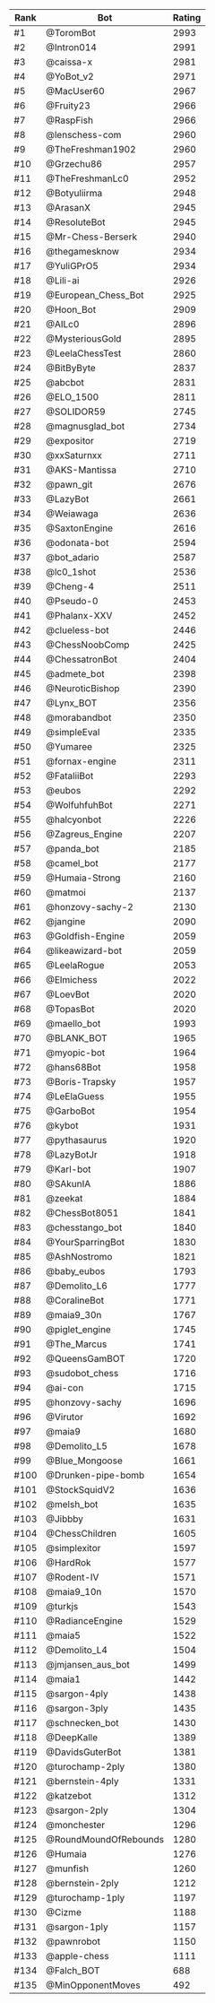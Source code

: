 Rank|Bot|Rating
---|---|---
#1|@ToromBot|2993
#2|@Intron014|2991
#3|@caissa-x|2981
#4|@YoBot_v2|2971
#5|@MacUser60|2967
#6|@Fruity23|2966
#7|@RaspFish|2966
#8|@lenschess-com|2960
#9|@TheFreshman1902|2960
#10|@Grzechu86|2957
#11|@TheFreshmanLc0|2952
#12|@Botyuliirma|2948
#13|@ArasanX|2945
#14|@ResoluteBot|2945
#15|@Mr-Chess-Berserk|2940
#16|@thegamesknow|2934
#17|@YuliGPrO5|2934
#18|@Lili-ai|2926
#19|@European_Chess_Bot|2925
#20|@Hoon_Bot|2909
#21|@AILc0|2896
#22|@MysteriousGold|2895
#23|@LeelaChessTest|2860
#24|@BitByByte|2837
#25|@abcbot|2831
#26|@ELO_1500|2811
#27|@SOLIDOR59|2745
#28|@magnusglad_bot|2734
#29|@expositor|2719
#30|@xxSaturnxx|2711
#31|@AKS-Mantissa|2710
#32|@pawn_git|2676
#33|@LazyBot|2661
#34|@Weiawaga|2636
#35|@SaxtonEngine|2616
#36|@odonata-bot|2594
#37|@bot_adario|2587
#38|@lc0_1shot|2536
#39|@Cheng-4|2511
#40|@Pseudo-0|2453
#41|@Phalanx-XXV|2452
#42|@clueless-bot|2446
#43|@ChessNoobComp|2425
#44|@ChessatronBot|2404
#45|@admete_bot|2398
#46|@NeuroticBishop|2390
#47|@Lynx_BOT|2356
#48|@morabandbot|2350
#49|@simpleEval|2335
#50|@Yumaree|2325
#51|@fornax-engine|2311
#52|@FataliiBot|2293
#53|@eubos|2292
#54|@WolfuhfuhBot|2271
#55|@halcyonbot|2226
#56|@Zagreus_Engine|2207
#57|@panda_bot|2185
#58|@camel_bot|2177
#59|@Humaia-Strong|2160
#60|@matmoi|2137
#61|@honzovy-sachy-2|2130
#62|@jangine|2090
#63|@Goldfish-Engine|2059
#64|@likeawizard-bot|2059
#65|@LeelaRogue|2053
#66|@Elmichess|2022
#67|@LoevBot|2020
#68|@TopasBot|2020
#69|@maello_bot|1993
#70|@BLANK_BOT|1965
#71|@myopic-bot|1964
#72|@hans68Bot|1958
#73|@Boris-Trapsky|1957
#74|@LeElaGuess|1955
#75|@GarboBot|1954
#76|@kybot|1931
#77|@pythasaurus|1920
#78|@LazyBotJr|1918
#79|@Karl-bot|1907
#80|@SAkunIA|1886
#81|@zeekat|1884
#82|@ChessBot8051|1841
#83|@chesstango_bot|1840
#84|@YourSparringBot|1830
#85|@AshNostromo|1821
#86|@baby_eubos|1793
#87|@Demolito_L6|1777
#88|@CoralineBot|1771
#89|@maia9_30n|1767
#90|@piglet_engine|1745
#91|@The_Marcus|1741
#92|@QueensGamBOT|1720
#93|@sudobot_chess|1716
#94|@ai-con|1715
#95|@honzovy-sachy|1696
#96|@Virutor|1692
#97|@maia9|1680
#98|@Demolito_L5|1678
#99|@Blue_Mongoose|1661
#100|@Drunken-pipe-bomb|1654
#101|@StockSquidV2|1636
#102|@melsh_bot|1635
#103|@Jibbby|1631
#104|@ChessChildren|1605
#105|@simplexitor|1597
#106|@HardRok|1577
#107|@Rodent-IV|1571
#108|@maia9_10n|1570
#109|@turkjs|1543
#110|@RadianceEngine|1529
#111|@maia5|1522
#112|@Demolito_L4|1504
#113|@jmjansen_aus_bot|1499
#114|@maia1|1442
#115|@sargon-4ply|1438
#116|@sargon-3ply|1435
#117|@schnecken_bot|1430
#118|@DeepKalle|1389
#119|@DavidsGuterBot|1381
#120|@turochamp-2ply|1380
#121|@bernstein-4ply|1331
#122|@katzebot|1312
#123|@sargon-2ply|1304
#124|@monchester|1296
#125|@RoundMoundOfRebounds|1280
#126|@Humaia|1276
#127|@munfish|1260
#128|@bernstein-2ply|1212
#129|@turochamp-1ply|1197
#130|@Cizme|1188
#131|@sargon-1ply|1157
#132|@pawnrobot|1150
#133|@apple-chess|1111
#134|@Falch_BOT|688
#135|@MinOpponentMoves|492
